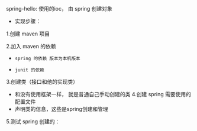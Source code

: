spring-hello: 使用的ioc， 由 spring 创建对象

- 实现步骤：

1.创建 maven 项目

2.加入 maven 的依赖
-     spring 的依赖 版本为本机版本
-     junit 的依赖
3.创建类（接口和他的实现类）
-  和没有使用框架一样， 就是普通自己手动创建的类
4.创建 spring 需要使用的配置文件
-  声明类的信息，这些是spring创建和管理

5.测试 spring 创建的：
